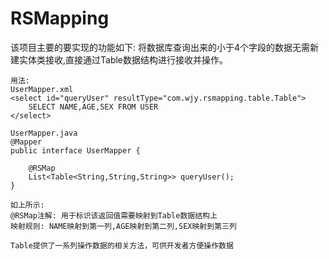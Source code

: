 # RSMapping

该项目主要的要实现的功能如下:
将数据库查询出来的小于4个字段的数据无需新建实体类接收,直接通过Table数据结构进行接收并操作。
```text
用法:
UserMapper.xml
<select id="queryUser" resultType="com.wjy.rsmapping.table.Table">
    SELECT NAME,AGE,SEX FROM USER
</select>

UserMapper.java
@Mapper
public interface UserMapper {

    @RSMap
    List<Table<String,String,String>> queryUser();
}

如上所示:
@RSMap注解: 用于标识该返回值需要映射到Table数据结构上
映射规则: NAME映射到第一列,AGE映射到第二列,SEX映射到第三列

Table提供了一系列操作数据的相关方法，可供开发者方便操作数据
```


